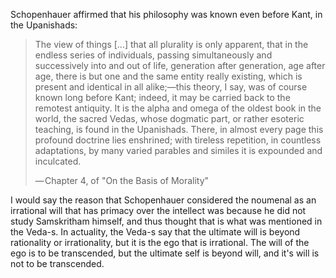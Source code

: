 Schopenhauer affirmed that his philosophy was known even before Kant, in the Upanishads:

> The view of things [...] that all plurality is only apparent, that in the endless series of individuals, passing simultaneously and successively into and out of life, generation after generation, age after age, there is but one and the same entity really existing, which is present and identical in all alike;—this theory, I say, was of course known long before Kant; indeed, it may be carried back to the remotest antiquity. It is the alpha and omega of the oldest book in the world, the sacred Vedas, whose dogmatic part, or rather esoteric teaching, is found in the Upanishads. There, in almost every page this profound doctrine lies enshrined; with tireless repetition, in countless adaptations, by many varied parables and similes it is expounded and inculcated.
> 
> — Chapter 4, of "On the Basis of Morality"

I would say the reason that Schopenhauer considered the noumenal as an irrational will that has primacy over the intellect was because he did not study Samskritham himself, and thus thought that is what was mentioned in the Veda-s. In actuality, the Veda-s say that the ultimate will is beyond rationality or irrationality, but it is the ego that is irrational. The will of the ego is to be transcended, but the ultimate self is beyond will, and it's will is not to be transcended.